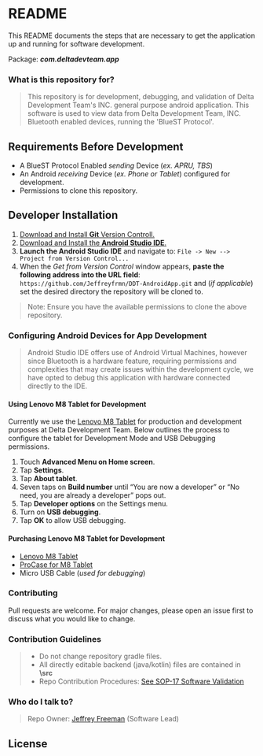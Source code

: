 # README

This README documents the steps that are necessary to get the application up and running for software development.

Package: ***com.deltadevteam.app***

### What is this repository for?
> This repository is for development, debugging, and validation of Delta Development Team's INC. general purpose android application.  This software is used to view data from Delta Development Team, INC. Bluetooth enabled devices, running the 'BlueST Protocol'.

## Requirements Before Development
- A BlueST Protocol Enabled *sending* Device (*ex. APRU, TBS*)
- An Android *receiving* Device (*ex. Phone or Tablet*) configured for development.
- Permissions to clone this repository.

## Developer Installation
1. [Download and Install **Git** Version Controll.](https://git-scm.com/downloads)
2. [Download and Install the **Android Studio IDE**.](https://developer.android.com/studio)
3. **Launch the Android Studio IDE** and navigate to:
```File -> New --> Project from Version Control...```
4. When the *Get from Version Control* window appears, **paste the following address into the URL field**: ```https://github.com/Jeffreyfrmn/DDT-AndroidApp.git``` and (*if applicable*) set the desired directory the repository will be cloned to.
> Note: Ensure you have the available permissions to clone the above repository.

### Configuring Android Devices for App Development
> Android Studio IDE offers use of Android Virtual Machines, however since Bluetooth is a hardware feature, requiring permissions and complexities that may create issues within the development cycle, we have opted to debug this application with hardware connected directly to the IDE.

#### Using Lenovo M8 Tablet for Development
Currently we use the [Lenovo M8 Tablet](https://www.lenovo.com/us/en/tablets/android-tablets/lenovo-tab-series/Lenovo-TB-8505/p/ZZITZTATB58) for production and development purposes at Delta Development Team. Below outlines the process to configure the tablet for Development Mode and USB Debugging permissions.
1. Touch **Advanced Menu on Home screen**.
2. Tap **Settings**.
3. Tap **About tablet**.
4. Seven taps on **Build number** until “You are now a developer” or “No need, you are already a developer” pops out.
5. Tap **Developer options** on the Settings menu.
6. Turn on **USB debugging**.
7. Tap **OK** to allow USB debugging.

#### Purchasing Lenovo M8 Tablet for Development
- [Lenovo M8 Tablet](https://www.lenovo.com/us/en/tablets/android-tablets/lenovo-tab-series/Lenovo-TB-8505/p/ZZITZTATB58)
- [ProCase for M8 Tablet](https://www.amazon.com/ProCase-Shockproof-Kickstand-Protective-TB-8505FS/dp/B08LMCW7KJ/ref=sr_1_6?crid=1SYAN99MEJA7L&dchild=1&keywords=lenovo+m8+tablet+case&qid=1625875922&sprefix=lenovo+m8+t%2Caps%2C207&sr=8-6)
- Micro USB Cable (*used for debugging*)

### Contributing
Pull requests are welcome. For major changes, please open an issue first to discuss what you would like to change.

### Contribution Guidelines
> - Do not change repository gradle files.
> - All directly editable backend (java/kotlin) files are contained in **\src**
> - Repo Contribution Procedures: [See SOP-17 Software Validation](https://drive.google.com/file/d/1miasyqhBxNCYkjjHyrdOgMqzPbwDj2aI/view?usp=sharing)

### Who do I talk to?
> Repo Owner: [Jeffrey Freeman](montio:jfreeman@deltadevteam.com) (Software Lead)

## License
